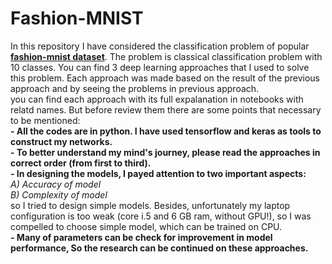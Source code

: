# Fashion-MNIST

In this repository I have considered the classification problem of popular **[fashion-mnist dataset](https://github.com/zalandoresearch/fashion-mnist)**. The problem is classical classification problem with 10 classes. You can find 3 deep learning approaches that I used to solve this problem. Each approach was made based on the result of the previous approach and by seeing the problems in previous approach.<br>
you can find each approach with its full expalanation in notebooks with relatd names. But before review them there are some points that necessary to be mentioned: <br>
**- All the codes are in python. I have used tensorflow and keras as tools to construct my networks.** <br>
**- To better understand my mind's journey, please read the approaches in correct order (from first to third).** <br>
**- In designing the models, I payed attention to two important aspects:** <br>
_A) Accuracy of model_ <br>
_B) Complexity of model_ <br>
so I tried to design simple models. Besides, unfortunately my laptop configuration is too weak (core i.5 and 6 GB ram, without GPU!), so I was compelled to choose simple model, which can be trained on CPU.<br>
**- Many of parameters can be check for improvement in model performance, So the research can be continued on these approaches.**
